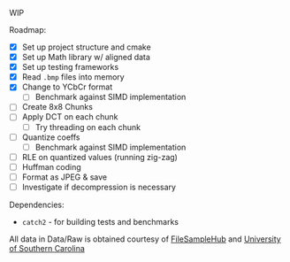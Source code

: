 WIP

Roadmap:
- [x] Set up project structure and cmake
- [x] Set up Math library w/ aligned data
- [x] Set up testing frameworks
- [x] Read `.bmp` files into memory
- [x] Change to YCbCr format
  - [ ] Benchmark against SIMD implementation
- [ ] Create 8x8 Chunks
- [ ] Apply DCT on each chunk
  - [ ] Try threading on each chunk
- [ ] Quantize coeffs
  - [ ] Benchmark against SIMD implementation
- [ ] RLE on quantized values (running zig-zag)
- [ ] Huffman coding
- [ ] Format as JPEG & save
- [ ] Investigate if decompression is necessary

Dependencies:
- `catch2` - for building tests and benchmarks

All data in Data/Raw is obtained courtesy of [FileSampleHub](https://filesampleshub.com/format/image/bmp) and [University of Southern Carolina](https://people.math.sc.edu/Burkardt/data/bmp/bmp.html)
